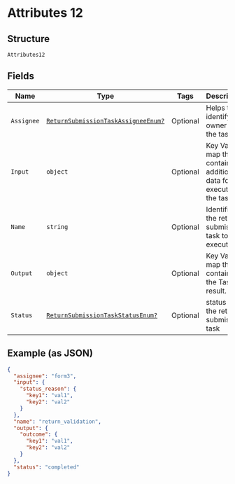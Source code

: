 
# Attributes 12

## Structure

`Attributes12`

## Fields

| Name | Type | Tags | Description |
|  --- | --- | --- | --- |
| `Assignee` | [`ReturnSubmissionTaskAssigneeEnum?`](../../doc/models/return-submission-task-assignee-enum.md) | Optional | Helps to identify the owner of the task |
| `Input` | `object` | Optional | Key Value map that contains additional data for executing the task. |
| `Name` | `string` | Optional | Identifies the return submission task to be executed |
| `Output` | `object` | Optional | Key Value map that contains the Task result. |
| `Status` | [`ReturnSubmissionTaskStatusEnum?`](../../doc/models/return-submission-task-status-enum.md) | Optional | status of the return submission task |

## Example (as JSON)

```json
{
  "assignee": "form3",
  "input": {
    "status_reason": {
      "key1": "val1",
      "key2": "val2"
    }
  },
  "name": "return_validation",
  "output": {
    "outcome": {
      "key1": "val1",
      "key2": "val2"
    }
  },
  "status": "completed"
}
```


